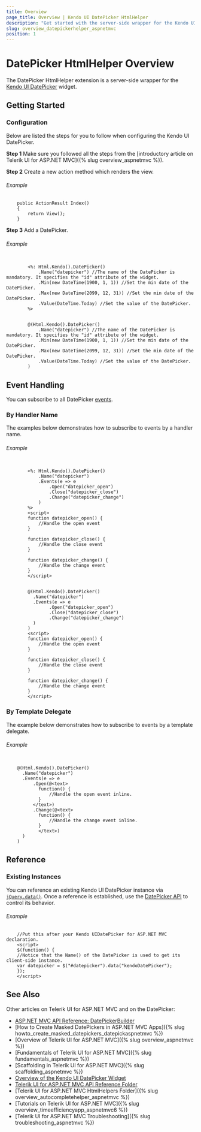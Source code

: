 ```yaml
---
title: Overview
page_title: Overview | Kendo UI DatePicker HtmlHelper
description: "Get started with the server-side wrapper for the Kendo UI DatePicker widget for ASP.NET MVC."
slug: overview_datepickerhelper_aspnetmvc
position: 1
---
```


# DatePicker HtmlHelper Overview

The DatePicker HtmlHelper extension is a server-side wrapper for the [Kendo UI DatePicker](https://demos.telerik.com/kendo-ui/datepicker/index) widget.

## Getting Started

### Configuration

Below are listed the steps for you to follow when configuring the Kendo UI DatePicker.

**Step 1** Make sure you followed all the steps from the [introductory article on Telerik UI for ASP.NET MVC]({% slug overview_aspnetmvc %}).

**Step 2** Create a new action method which renders the view.

###### Example

        public ActionResult Index()
        {
            return View();
        }

**Step 3** Add a DatePicker.

###### Example

```tab-ASPX

        <%: Html.Kendo().DatePicker()
            .Name("datepicker") //The name of the DatePicker is mandatory. It specifies the "id" attribute of the widget.
            .Min(new DateTime(1900, 1, 1)) //Set the min date of the DatePicker.
            .Max(new DateTime(2099, 12, 31)) //Set the min date of the DatePicker.
            .Value(DateTime.Today) //Set the value of the DatePicker.
        %>
```
```tab-Razor

        @(Html.Kendo().DatePicker()
            .Name("datepicker") //The name of the DatePicker is mandatory. It specifies the "id" attribute of the widget.
            .Min(new DateTime(1900, 1, 1)) //Set the min date of the DatePicker.
            .Max(new DateTime(2099, 12, 31)) //Set the min date of the DatePicker.
            .Value(DateTime.Today) //Set the value of the DatePicker.
        )
```

## Event Handling

You can subscribe to all DatePicker [events](../../../kendo-ui/api/javascript/ui/datepicker#events).

### By Handler Name

The examples below demonstrates how to subscribe to events by a handler name.

###### Example

```tab-ASPX

        <%: Html.Kendo().DatePicker()
            .Name("datepicker")
            .Events(e => e
                .Open("datepicker_open")
                .Close("datepicker_close")
                .Change("datepicker_change")
            )
        %>
        <script>
        function datepicker_open() {
            //Handle the open event
        }

        function datepicker_close() {
            //Handle the close event
        }

        function datepicker_change() {
            //Handle the change event
        }
        </script>
```
```tab-Razor

        @(Html.Kendo().DatePicker()
          .Name("datepicker")
          .Events(e => e
                .Open("datepicker_open")
                .Close("datepicker_close")
                .Change("datepicker_change")
          )
        )
        <script>
        function datepicker_open() {
            //Handle the open event
        }

        function datepicker_close() {
            //Handle the close event
        }

        function datepicker_change() {
            //Handle the change event
        }
        </script>
```

### By Template Delegate

The example below demonstrates how to subscribe to events by a template delegate.

###### Example

```tab-Razor

    @(Html.Kendo().DatePicker()
      .Name("datepicker")
      .Events(e => e
          .Open(@<text>
            function() {
                //Handle the open event inline.
            }
          </text>)
          .Change(@<text>
            function() {
                //Handle the change event inline.
            }
            </text>)
      )
    )
```

## Reference

### Existing Instances

You can reference an existing Kendo UI DatePicker instance via [`jQuery.data()`](http://api.jquery.com/jQuery.data/). Once a reference is established, use the [DatePicker API](../../../kendo-ui/api/javascript/ui/datepicker#methods) to control its behavior.

###### Example

        //Put this after your Kendo UIDatePicker for ASP.NET MVC declaration.
        <script>
        $(function() {
        //Notice that the Name() of the DatePicker is used to get its client-side instance.
        var datepicker = $("#datepicker").data("kendoDatePicker");
        });
        </script>

## See Also

Other articles on Telerik UI for ASP.NET MVC and on the DatePicker:

* [ASP.NET MVC API Reference: DatePickerBuilder](/api/Kendo.Mvc.UI.Fluent/DatePickerBuilder)
* [How to Create Masked DatePickers in ASP.NET MVC Apps]({% slug howto_create_masked_datepickers_datepickaspnetmvc %})
* [Overview of Telerik UI for ASP.NET MVC]({% slug overview_aspnetmvc %})
* [Fundamentals of Telerik UI for ASP.NET MVC]({% slug fundamentals_aspnetmvc %})
* [Scaffolding in Telerik UI for ASP.NET MVC]({% slug scaffolding_aspnetmvc %})
* [Overview of the Kendo UI DatePicker Widget](http://docs.telerik.com/kendo-ui/controls/editors/datepicker/overview)
* [Telerik UI for ASP.NET MVC API Reference Folder](/api/Kendo.Mvc/AggregateFunction)
* [Telerik UI for ASP.NET MVC HtmlHelpers Folder]({% slug overview_autocompletehelper_aspnetmvc %})
* [Tutorials on Telerik UI for ASP.NET MVC]({% slug overview_timeefficiencyapp_aspnetmvc6 %})
* [Telerik UI for ASP.NET MVC Troubleshooting]({% slug troubleshooting_aspnetmvc %})
